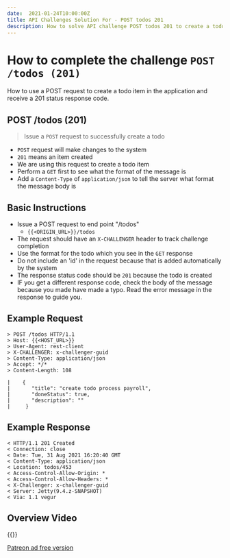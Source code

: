 ```yaml
---
date:  2021-01-24T10:00:00Z
title: API Challenges Solution For - POST todos 201
description: How to solve API challenge POST todos 201 to create a todo item in the application.
---
```


# How to complete the challenge `POST /todos (201)`

How to use a POST request to create a todo item in the application and receive a 201 status response code.

## POST /todos (201)

> 	Issue a `POST` request to successfully create a todo

- `POST` request will make changes to the system
- `201` means an item created
- We are using this request to create a todo item
- Perform a `GET` first to see what the format of the message is
- Add a `Content-Type` of `application/json` to tell the server what format the message body is

## Basic Instructions

- Issue a POST request to end point "/todos"
    - `{{<ORIGIN_URL>}}/todos`
- The request should have an `X-CHALLENGER` header to track challenge completion
- Use the format for the todo which you see in the `GET` response
- Do not include an 'id' in the request because that is added automatically by the system
- The response status code should be `201` because the todo is created
- IF you get a different response code, check the body of the message because you made have made a typo. Read the error message in the response to guide you.

## Example Request

~~~~~~~~
> POST /todos HTTP/1.1
> Host: {{<HOST_URL>}}
> User-Agent: rest-client
> X-CHALLENGER: x-challenger-guid
> Content-Type: application/json
> Accept: */*
> Content-Length: 108

|    {
|       "title": "create todo process payroll",
|       "doneStatus": true,
|       "description": ""
|     }
~~~~~~~~

## Example Response

~~~~~~~~
< HTTP/1.1 201 Created
< Connection: close
< Date: Tue, 31 Aug 2021 16:20:40 GMT
< Content-Type: application/json
< Location: todos/453
< Access-Control-Allow-Origin: *
< Access-Control-Allow-Headers: *
< X-Challenger: x-challenger-guid
< Server: Jetty(9.4.z-SNAPSHOT)
< Via: 1.1 vegur
~~~~~~~~

## Overview Video

{{<youtube-embed key="T0LFHwavsNA" title="Solution to create a Todo item using POST">}}

[Patreon ad free version](https://www.patreon.com/posts/41230767)


